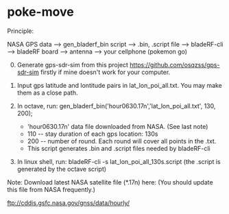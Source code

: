 # poke-move

Principle:

NASA GPS data --> gen_bladerf_bin script --> .bin, .script file --> bladeRF-cli --> bladeRF board --> antenna --> your cellphone (pokemon go)

0. Generate gps-sdr-sim from this project https://github.com/osqzss/gps-sdr-sim firstly if mine doesn't work for your computer.

1. Input gps latitude and lontitude pairs in lat_lon_poi_all.txt. You may make them as a close path.

2. In octave, run: gen_bladerf_bin('hour0630.17n','lat_lon_poi_all.txt', 130, 200);
    - 'hour0630.17n' data file downloaded from NASA. (See last note)
    - 110 -- stay duration of each gps location: 130s
    - 200 -- number of round. Each round will cover all points in the .txt.
    - This script generates .bin and .script files needed by bladeRF-cli

3. In linux shell, run: bladeRF-cli -s lat_lon_poi_all_130s.script (the .script is generated by the octave script)

Note: Download latest NASA satellite file (*.17n) here: (You should update this file from NASA frequently.)

ftp://cddis.gsfc.nasa.gov/gnss/data/hourly/

